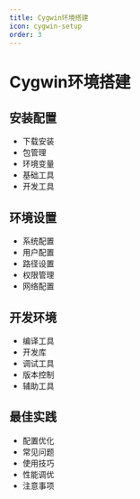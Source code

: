 ```yaml
---
title: Cygwin环境搭建
icon: cygwin-setup
order: 3
---
```


# Cygwin环境搭建

## 安装配置
- 下载安装
- 包管理
- 环境变量
- 基础工具
- 开发工具

## 环境设置
- 系统配置
- 用户配置
- 路径设置
- 权限管理
- 网络配置

## 开发环境
- 编译工具
- 开发库
- 调试工具
- 版本控制
- 辅助工具

## 最佳实践
- 配置优化
- 常见问题
- 使用技巧
- 性能调优
- 注意事项
